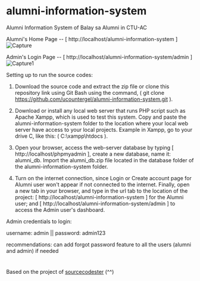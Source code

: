 # alumni-information-system
Alumni Information System of Balay sa Alumni in CTU-AC

Alumni's Home Page -- [ http://localhost/alumni-information-system ]
![Capture](https://user-images.githubusercontent.com/55085932/152482930-c5374d22-10c4-4494-aee8-f620eb3f38cc.PNG)

Admin's Login Page -- [ http://localhost/alumni-information-system/admin ]
![Capture1](https://user-images.githubusercontent.com/55085932/152483179-7859d49d-af89-4285-850c-7430f267fd4d.PNG)


Setting up to run the source codes:

1. Download the source code and extract the zip file or clone this repository link using Git Bash using the command, ( git clone https://github.com/ucountergel/alumni-information-system.git ).

2. Download or install any local web server that runs PHP script such as Apache Xampp, which is used to test this system. Copy and paste the alumni-information-system folder to the location where your local web server have access to your local projects. Example in Xampp, go to your drive C, like this: ( C:\xampp\htdocs ).

3. Open your browser, access the web-server database by typing [ http://localhost/phpmyadmin ], create a new database, name it: alumni_db. Import the alumni_db.zip file located in the database folder of the alumni-information-system folder.

4. Turn on the internet connection, since Login or Create account page for Alumni user won't appear if not connected to the internet. Finally, open a new tab in your browser, and type in the url tab to the location of the project:
 [ http://localhost/alumni-information-system ] for the Alumni user; and
 [ http://localhost/alumni-information-system/admin ] to access the Admin user's dashboard.


Admin credentials to login:

username: admin || 
password: admin123

recommendations: can add forgot password feature to all the users (alumni and admin) if needed

#
Based on the project of [sourcecodester](https://www.sourcecodester.com/php/14524/alumni-management-system-using-phpmysql-source-code.html) (^^)
